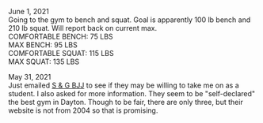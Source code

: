 
June 1, 2021\
Going to the gym to bench and squat. Goal is apparently 100 lb bench and 210 lb squat. Will report back on current max.\
COMFORTABLE BENCH: 75 LBS\
MAX BENCH: 95 LBS\
COMFORTABLE SQUAT: 115 LBS\
MAX SQUAT: 135 LBS

May 31, 2021\
Just emailed [S & G BJJ](https://sgbjj.com/) to see if they may be willing to take me on as a student. I also asked for more information. 
They seem to be "self-declared" the best gym in Dayton. Though to be fair, there are only three, but their website is not from 2004 so that is promising.
